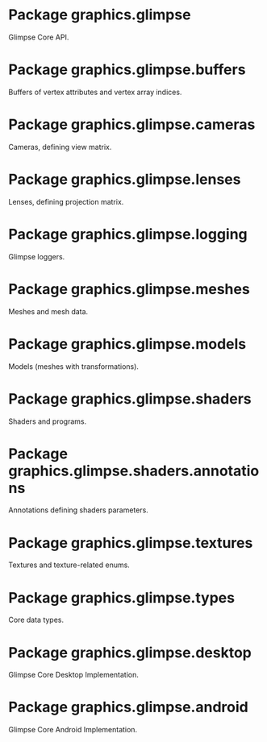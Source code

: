 # Package graphics.glimpse

Glimpse Core API.

# Package graphics.glimpse.buffers

Buffers of vertex attributes and vertex array indices.

# Package graphics.glimpse.cameras

Cameras, defining view matrix.

# Package graphics.glimpse.lenses

Lenses, defining projection matrix.

# Package graphics.glimpse.logging

Glimpse loggers.

# Package graphics.glimpse.meshes

Meshes and mesh data.

# Package graphics.glimpse.models

Models (meshes with transformations).

# Package graphics.glimpse.shaders

Shaders and programs.

# Package graphics.glimpse.shaders.annotations

Annotations defining shaders parameters.

# Package graphics.glimpse.textures

Textures and texture-related enums.

# Package graphics.glimpse.types

Core data types.

# Package graphics.glimpse.desktop

Glimpse Core Desktop Implementation.

# Package graphics.glimpse.android

Glimpse Core Android Implementation.
